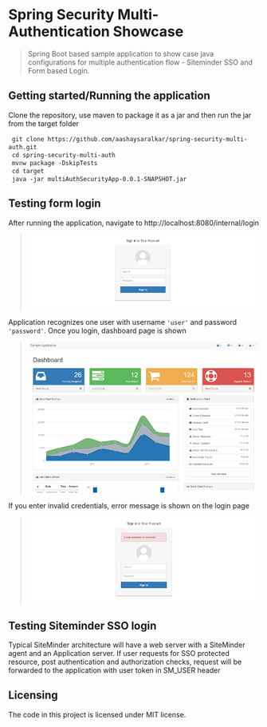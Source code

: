 # Spring Security Multi-Authentication Showcase
> Spring Boot based sample application to show case java configurations for multiple authentication flow - Siteminder SSO and Form based Login.

## Getting started/Running the application

Clone the repository, use maven to package it as a jar and then run the jar from the target folder

```shell
 git clone https://github.com/aashaysaralkar/spring-security-multi-auth.git
 cd spring-security-multi-auth
 mvnw package -DskipTests
 cd target
 java -jar multiAuthSecurityApp-0.0.1-SNAPSHOT.jar
```

## Testing form login
After running the application, navigate to http://localhost:8080/internal/login
>![Login Screen](images/login-screen.png)

Application recognizes one user with username `'user'` and password `'password'`. Once you login, dashboard page is shown
>![Dashboard Screen](images/dashboard-screen.png)

If you enter invalid credentials, error message is shown on the login page
>![Logout Screen](images/logout-screen.png)

## Testing Siteminder SSO login
Typical SiteMinder architecture will have a web server with a SiteMinder agent and an Application server. If user requests for SSO protected resource, post authentication and authorization checks, request will be forwarded to the application with user token in SM_USER header 

## Licensing
The code in this project is licensed under MIT license.